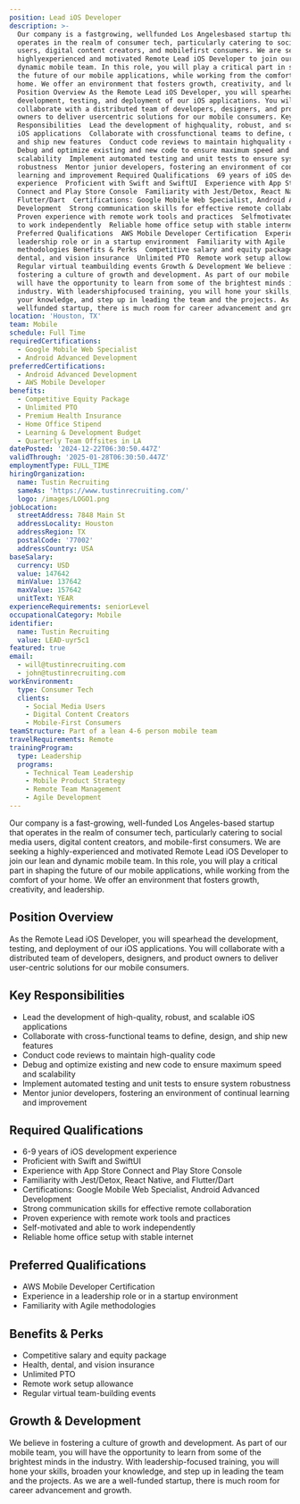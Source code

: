 ```yaml
---
position: Lead iOS Developer
description: >-
  Our company is a fastgrowing, wellfunded Los Angelesbased startup that
  operates in the realm of consumer tech, particularly catering to social media
  users, digital content creators, and mobilefirst consumers. We are seeking a
  highlyexperienced and motivated Remote Lead iOS Developer to join our lean and
  dynamic mobile team. In this role, you will play a critical part in shaping
  the future of our mobile applications, while working from the comfort of your
  home. We offer an environment that fosters growth, creativity, and leadership.
  Position Overview As the Remote Lead iOS Developer, you will spearhead the
  development, testing, and deployment of our iOS applications. You will
  collaborate with a distributed team of developers, designers, and product
  owners to deliver usercentric solutions for our mobile consumers. Key
  Responsibilities  Lead the development of highquality, robust, and scalable
  iOS applications  Collaborate with crossfunctional teams to define, design,
  and ship new features  Conduct code reviews to maintain highquality code 
  Debug and optimize existing and new code to ensure maximum speed and
  scalability  Implement automated testing and unit tests to ensure system
  robustness  Mentor junior developers, fostering an environment of continual
  learning and improvement Required Qualifications  69 years of iOS development
  experience  Proficient with Swift and SwiftUI  Experience with App Store
  Connect and Play Store Console  Familiarity with Jest/Detox, React Native, and
  Flutter/Dart  Certifications: Google Mobile Web Specialist, Android Advanced
  Development  Strong communication skills for effective remote collaboration 
  Proven experience with remote work tools and practices  Selfmotivated and able
  to work independently  Reliable home office setup with stable internet
  Preferred Qualifications  AWS Mobile Developer Certification  Experience in a
  leadership role or in a startup environment  Familiarity with Agile
  methodologies Benefits & Perks  Competitive salary and equity package  Health,
  dental, and vision insurance  Unlimited PTO  Remote work setup allowance 
  Regular virtual teambuilding events Growth & Development We believe in
  fostering a culture of growth and development. As part of our mobile team, you
  will have the opportunity to learn from some of the brightest minds in the
  industry. With leadershipfocused training, you will hone your skills, broaden
  your knowledge, and step up in leading the team and the projects. As we are a
  wellfunded startup, there is much room for career advancement and growth.
location: 'Houston, TX'
team: Mobile
schedule: Full Time
requiredCertifications:
  - Google Mobile Web Specialist
  - Android Advanced Development
preferredCertifications:
  - Android Advanced Development
  - AWS Mobile Developer
benefits:
  - Competitive Equity Package
  - Unlimited PTO
  - Premium Health Insurance
  - Home Office Stipend
  - Learning & Development Budget
  - Quarterly Team Offsites in LA
datePosted: '2024-12-22T06:30:50.447Z'
validThrough: '2025-01-28T06:30:50.447Z'
employmentType: FULL_TIME
hiringOrganization:
  name: Tustin Recruiting
  sameAs: 'https://www.tustinrecruiting.com/'
  logo: /images/LOGO1.png
jobLocation:
  streetAddress: 7848 Main St
  addressLocality: Houston
  addressRegion: TX
  postalCode: '77002'
  addressCountry: USA
baseSalary:
  currency: USD
  value: 147642
  minValue: 137642
  maxValue: 157642
  unitText: YEAR
experienceRequirements: seniorLevel
occupationalCategory: Mobile
identifier:
  name: Tustin Recruiting
  value: LEAD-uyr5c1
featured: true
email:
  - will@tustinrecruiting.com
  - john@tustinrecruiting.com
workEnvironment:
  type: Consumer Tech
  clients:
    - Social Media Users
    - Digital Content Creators
    - Mobile-First Consumers
teamStructure: Part of a lean 4-6 person mobile team
travelRequirements: Remote
trainingProgram:
  type: Leadership
  programs:
    - Technical Team Leadership
    - Mobile Product Strategy
    - Remote Team Management
    - Agile Development
---
```




Our company is a fast-growing, well-funded Los Angeles-based startup that operates in the realm of consumer tech, particularly catering to social media users, digital content creators, and mobile-first consumers. We are seeking a highly-experienced and motivated Remote Lead iOS Developer to join our lean and dynamic mobile team. In this role, you will play a critical part in shaping the future of our mobile applications, while working from the comfort of your home. We offer an environment that fosters growth, creativity, and leadership.

## Position Overview

As the Remote Lead iOS Developer, you will spearhead the development, testing, and deployment of our iOS applications. You will collaborate with a distributed team of developers, designers, and product owners to deliver user-centric solutions for our mobile consumers. 

## Key Responsibilities

- Lead the development of high-quality, robust, and scalable iOS applications
- Collaborate with cross-functional teams to define, design, and ship new features
- Conduct code reviews to maintain high-quality code
- Debug and optimize existing and new code to ensure maximum speed and scalability
- Implement automated testing and unit tests to ensure system robustness
- Mentor junior developers, fostering an environment of continual learning and improvement

## Required Qualifications

- 6-9 years of iOS development experience
- Proficient with Swift and SwiftUI
- Experience with App Store Connect and Play Store Console
- Familiarity with Jest/Detox, React Native, and Flutter/Dart
- Certifications: Google Mobile Web Specialist, Android Advanced Development
- Strong communication skills for effective remote collaboration
- Proven experience with remote work tools and practices
- Self-motivated and able to work independently
- Reliable home office setup with stable internet

## Preferred Qualifications

- AWS Mobile Developer Certification
- Experience in a leadership role or in a startup environment
- Familiarity with Agile methodologies

## Benefits & Perks

- Competitive salary and equity package
- Health, dental, and vision insurance
- Unlimited PTO
- Remote work setup allowance
- Regular virtual team-building events

## Growth & Development

We believe in fostering a culture of growth and development. As part of our mobile team, you will have the opportunity to learn from some of the brightest minds in the industry. With leadership-focused training, you will hone your skills, broaden your knowledge, and step up in leading the team and the projects. As we are a well-funded startup, there is much room for career advancement and growth.
